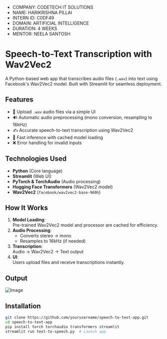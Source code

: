 - COMPANY: CODETECH IT SOLUTIONS
- NAME: HARIKRISHNA PILLAI
- INTERN ID: C0DF49
- DOMAIN: ARTIFICIAL INTELLIGENCE
- DURATION: 4 WEEKS
- MENTOR: NEELA SANTOSH

#  Speech-to-Text Transcription with Wav2Vec2

A Python-based web app that transcribes audio files (`.wav`) into text using Facebook's Wav2Vec2 model. Built with Streamlit for seamless deployment.

## Features
- 🎤 Upload `.wav` audio files via a simple UI
- 🔊 Automatic audio preprocessing (mono conversion, resampling to 16kHz)
- ✍️ Accurate speech-to-text transcription using Wav2Vec2
- 🚀 Fast inference with cached model loading
- ❌ Error handling for invalid inputs

## Technologies Used
- **Python** (Core language)
- **Streamlit** (Web UI)
- **PyTorch & TorchAudio** (Audio processing)
- **Hugging Face Transformers** (Wav2Vec2 model)
- **Wav2Vec2** (`facebook/wav2vec2-base-960h`)

## How It Works
1. **Model Loading**:  
   Pre-trained Wav2Vec2 model and processor are cached for efficiency.
2. **Audio Processing**:  
   - Converts stereo → mono  
   - Resamples to 16kHz (if needed)  
3. **Transcription**:  
   Audio → Wav2Vec2 → Text output  
4. **UI**:  
   Users upload files and receive transcriptions instantly.


## Output
![Image](https://github.com/user-attachments/assets/e2a8db06-efff-4fee-a81c-aba58cdada55)

## Installation
```bash
git clone https://github.com/yourusername/speech-to-text-app.git
cd speech-to-text-app
pip install torch torchaudio transformers streamlit 
streamlit run text-to-speech.py  # Launch app
